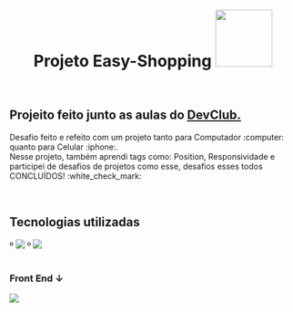 
<h1 align="center">Projeto Easy-Shopping  <img height="100px"; src="https://github.com/EduardoHenrique5/Projeto-Easy-Shopping/blob/main/assets/Projeto%20Easy.png?raw=true"></h1> 
<br>
<h2>Projeito feito junto as aulas do <a href="https://rodolfomori.com/devclub/">DevClub.</a></h2>
<p>Desafio feito e refeito com um projeto tanto para Computador :computer: quanto para Celular :iphone:. <br>Nesse projeto, também aprendi tags como: Position, Responsividade e participei de desafios de projetos como esse, desafios esses todos CONCLUÍDOS! :white_check_mark:</p>
<br>
<h2>Tecnologias utilizadas</h2>
 º <img src="https://img.shields.io/badge/HTML5-E34F26?style=for-the-badge&logo=html5&logoColor=white">
 º  <img src="https://img.shields.io/badge/CSS3-1572B6?style=for-the-badge&logo=css3&logoColor=white">
<br>
<br>
<h3><b>Front End ↓</b></h3>
<img src="https://github.com/EduardoHenrique5/Projeto-Easy-Shopping/blob/main/assets/Design%20sem%20nome.png?raw=true">
